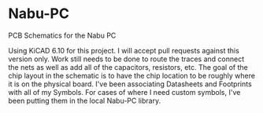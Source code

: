 # Nabu-PC
PCB Schematics for the Nabu PC

Using KiCAD 6.10 for this project.  I will accept pull requests against this version only.
Work still needs to be done to route the traces and connect the nets as well as add all of the capacitors, resistors, etc.  The goal of the chip layout in the schematic is to have the chip location to be roughly where it is on the physical board. I've been associating Datasheets and Footprints with all of my Symbols.  For cases of where I need custom symbols, I've been putting them in the local Nabu-PC library.
